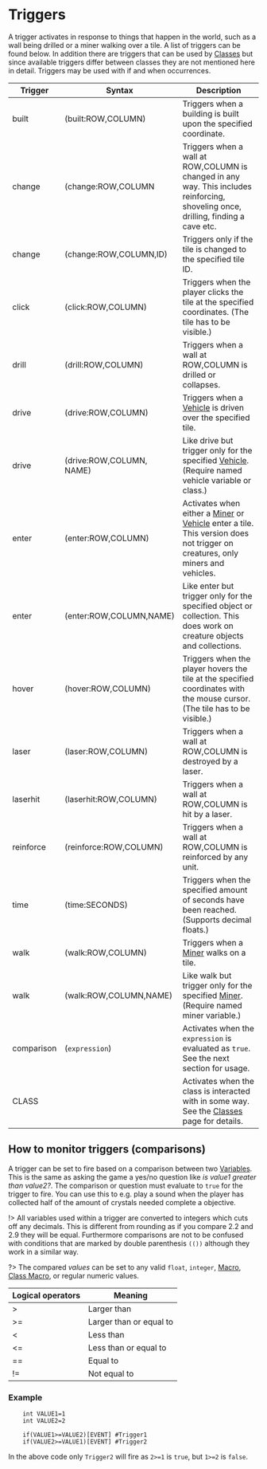 # Triggers
A trigger activates in response to things that happen in the world, such as a wall being drilled or a miner walking over a tile. A list of triggers can be found below. In addition there are triggers that can be used by [Classes](_pages/Classes) but since available triggers differ between classes they are not mentioned here in detail.
Triggers may be used with if and when occurrences.

|Trigger|Syntax|Description|
|----|----|----|
|built|(built:ROW,COLUMN)|Triggers when a building is built upon the specified coordinate.|
|change|(change:ROW,COLUMN|Triggers when a wall at ROW,COLUMN is changed in any way. This includes reinforcing, shoveling once, drilling, finding a cave etc.|
|change|(change:ROW,COLUMN,ID)|Triggers only if the tile is changed to the specified tile ID.|
|click|(click:ROW,COLUMN)|Triggers when the player clicks the tile at the specified coordinates. (The tile has to be visible.)|
|drill|(drill:ROW,COLUMN)|Triggers when a wall at ROW,COLUMN is drilled or collapses.|
|drive|(drive:ROW,COLUMN)|Triggers when a [Vehicle](_pages/ClassesVehicles) is driven over the specified tile.|
|drive|(drive:ROW,COLUMN, NAME)|Like drive but trigger only for the specified [Vehicle](_pages/ClassesVehicles). (Require named vehicle variable or class.)|
|enter|(enter:ROW,COLUMN)|Activates when either a [Miner](_pages/ClassesMiners) or [Vehicle](_pages/ClassesVehicles) enter a tile. This version does not trigger on creatures, only miners and vehicles.|
|enter|(enter:ROW,COLUMN,NAME)|Like enter but trigger only for the specified object or collection. This does work on creature objects and collections.|
|hover|(hover:ROW,COLUMN)|Triggers when the player hovers the tile at the specified coordinates with the mouse cursor. (The tile has to be visible.)|
|laser|(laser:ROW,COLUMN)|Triggers when a wall at ROW,COLUMN is destroyed by a laser.|
|laserhit|(laserhit:ROW,COLUMN)|Triggers when a wall at ROW,COLUMN is hit by a laser.|
|reinforce|(reinforce:ROW,COLUMN)|Triggers when a wall at ROW,COLUMN is reinforced by any unit.|
|time|(time:SECONDS)|Triggers when the specified amount of seconds have been reached. (Supports decimal floats.)|
|walk|(walk:ROW,COLUMN)|Triggers when a [Miner](_pages/ClassesMiners) walks on a tile.|
|walk|(walk:ROW,COLUMN,NAME)|Like walk but trigger only for the specified [Miner](_pages/ClassesMiners). (Require named miner variable.)|
|comparison|(`expression`)|Activates when the `expression` is evaluated as `true`. See the next section for usage.|
|CLASS||Activates when the class is interacted with in some way. See the [Classes](_pages/Classes) page for details.|

## How to monitor triggers (comparisons)
A trigger can be set to fire based on a comparison between two [Variables](_pages/Variables). This is the same as asking the game a yes/no question like *is value1 greater than value2?*. The comparison or question must evaluate to `true` for the trigger to fire. You can use this to e.g. play a sound when the player has collected half of the amount of crystals needed complete a objective.

!> All variables used within a trigger are converted to integers which cuts off any decimals. This is different from rounding as if you compare 2.2 and 2.9 they will be equal. Furthermore comparisons are not to be confused with conditions that are marked by double parenthesis `(())` although they work in a similar way.

?> The compared _values_ can be set to any valid `float`, `integer`, [Macro](_pages/Macros), [Class Macro](_pages/Classes), or regular numeric values.

|Logical operators|Meaning|
|---|---|
|>|Larger than|
|>=|Larger than or equal to|
|<|Less than|
|<=|Less than or equal to|
|==|Equal to|
|!=|Not equal to|

### Example

```mms
	int VALUE1=1
	int VALUE2=2
	
	if(VALUE1>=VALUE2)[EVENT] #Trigger1
	if(VALUE2>=VALUE1)[EVENT] #Trigger2
```

In the above code only `Trigger2` will fire as `2>=1` is `true`, but `1>=2` is `false`.
